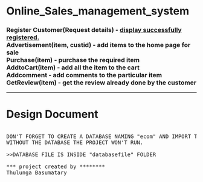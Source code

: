 # Online_Sales_management_system
<h3><u></u>
  Register Customer(Request details) - <u>display successfully registered.</u><br>
  Advertisement(item, custid) - add items to the home page for sale<br>
  Purchase(item) - purchase the required item<br>
  AddtoCart(item) - add all the item to the cart<br>
  Addcomment - add comments to the particular item<br>
  GetReview(item) - get the review already done by the customer
</h3>
<hr>
<h1>Design Document</h1>

<pre>

DON'T FORGET TO CREATE A DATABASE NAMING "ecom" AND IMPORT THE SQL FILE AND RUN.
WITHOUT THE DATABASE THE PROJECT WON'T RUN.

>>DATABASE FILE IS INSIDE "databasefile" FOLDER

*** project created by ********
Thulunga Basumatary
</pre>
